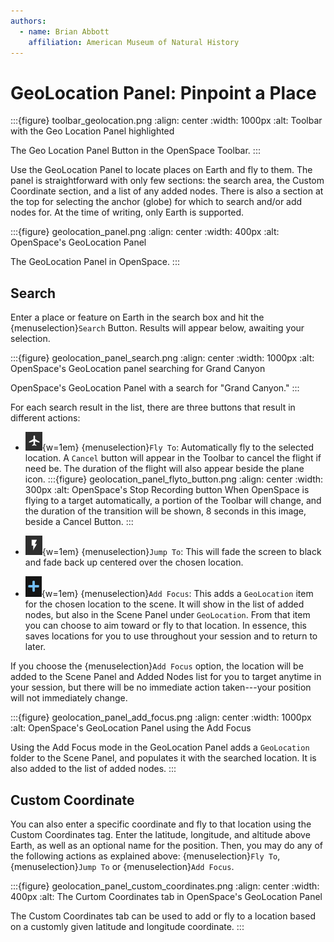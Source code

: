```yaml
---
authors:
  - name: Brian Abbott
    affiliation: American Museum of Natural History
---
```



# GeoLocation Panel: Pinpoint a Place

:::{figure} toolbar_geolocation.png
:align: center
:width: 1000px
:alt: Toolbar with the Geo Location Panel highlighted

The Geo Location Panel Button in the OpenSpace Toolbar.
:::


Use the GeoLocation Panel to locate places on Earth and fly to them. The panel is straightforward with only few sections: the search area, the Custom Coordinate section, and a list of any added nodes. There is also a section at the top for selecting the anchor (globe) for which to search and/or add nodes for. At the time of writing, only Earth is supported.

:::{figure} geolocation_panel.png
:align: center
:width: 400px
:alt: OpenSpace's GeoLocation Panel

The GeoLocation Panel in OpenSpace.
:::

## Search

Enter a place or feature on Earth in the search box and hit the {menuselection}`Search` Button. Results will appear below, awaiting your selection.


:::{figure} geolocation_panel_search.png
:align: center
:width: 1000px
:alt: OpenSpace's GeoLocation panel searching for Grand Canyon

OpenSpace's GeoLocation Panel with a search for "Grand Canyon."
:::

For each search result in the list, there are three buttons that result in different actions:
- ![Fly to button](geolocation_panel_button_flyto.png){w=1em} {menuselection}`Fly To`: Automatically fly to the selected location. A `Cancel` button will appear in the Toolbar to cancel the flight if need be. The duration of the flight will also appear beside the plane icon.
:::{figure} geolocation_panel_flyto_button.png
:align: center
:width: 300px
:alt: OpenSpace's Stop Recording button
When OpenSpace is flying to a target automatically, a portion of the Toolbar will change, and the duration of the transition will be shown, 8 seconds in this image, beside a Cancel Button.
:::

- ![Jump to button](geolocation_panel_button_jumpto.png){w=1em} {menuselection}`Jump To`: This will fade the screen to black and fade back up centered over the chosen location.
- ![Add focus button](geolocation_panel_button_addfocus.png){w=1em} {menuselection}`Add Focus`: This adds a `GeoLocation` item for the chosen location to the scene. It will show in the list of added nodes, but also in the Scene Panel under `GeoLocation`. From that item you can choose to aim toward or fly to that location. In essence, this saves locations for you to use throughout your session and to return to later.

If you choose the {menuselection}`Add Focus` option, the location will be added to the Scene Panel and Added Nodes list for you to target anytime in your session, but there will be no immediate action taken---your position will not immediately change.



:::{figure} geolocation_panel_add_focus.png
:align: center
:width: 1000px
:alt: OpenSpace's GeoLocation Panel using the Add Focus

Using the Add Focus mode in the GeoLocation Panel adds a `GeoLocation` folder to the Scene Panel, and populates it with the searched location. It is also added to the list of added nodes.
:::



## Custom Coordinate

You can also enter a specific coordinate and fly to that location using the Custom Coordinates tag. Enter the latitude, longitude, and altitude above Earth, as well as an optional name for the position. Then, you may do any of the following actions as explained above: {menuselection}`Fly To`, {menuselection}`Jump To` or {menuselection}`Add Focus`.

:::{figure} geolocation_panel_custom_coordinates.png
:align: center
:width: 400px
:alt: The Curtom Coordinates tab in OpenSpace's GeoLocation Panel

The Custom Coordinates tab can be used to add or fly to a location based on a customly given latitude and longitude coordinate.
:::



